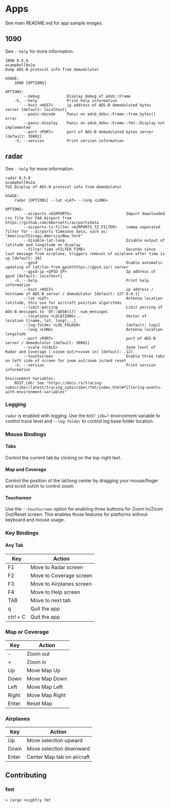# Apps

See main README.md for app sample images.

## 1090
See `--help` for more information.
```
1090 0.5.0
wcampbell0x2a
Dump ADS-B protocol info from demodulator

USAGE:
    1090 [OPTIONS]

OPTIONS:
        --debug            Display debug of adsb::Frame
    -h, --help             Print help information
        --host <HOST>      ip address of ADS-B demodulated bytes server [default: localhost]
        --panic-decode     Panic on adsb_deku::Frame::from_bytes() error
        --panic-display    Panic on adsb_deku::Frame::fmt::Display not implemented
        --port <PORT>      port of ADS-B demodulated bytes server [default: 30002]
    -V, --version          Print version information
```

## radar
See `--help` for more information.
```
radar 0.5.0
wcampbell0x2a
TUI Display of ADS-B protocol info from demodulator

USAGE:
    radar [OPTIONS] --lat <LAT> --long <LONG>

OPTIONS:
        --airports <AIRPORTS>                        Import downloaded csv file for FAA Airport from https://github.com/mborsetti/airportsdata
        --airports-tz-filter <AIRPORTS_TZ_FILTER>    comma seperated filter for --airports timezone data, such as: "America/Chicago,America/New_York"
        --disable-lat-long                           Disable output of latitude and longitude on display
        --filter-time <FILTER_TIME>                  Seconds since last message from airplane, triggers removal of airplane after time is up [default: 30]
        --gpsd                                       Enable automatic updating of lat/lon from gpsd(https://gpsd.io/) server
        --gpsd-ip <GPSD_IP>                          Ip address of gpsd [default: localhost]
    -h, --help                                       Print help information
        --host <HOST>                                ip address / hostname of ADS-B server / demodulator [default: 127.0.0.1]
        --lat <LAT>                                  Antenna location latitude, this use for aircraft position algorithms
        --limit-parsing                              Limit parsing of ADS-B messages to `DF::ADSB(17)` num_messages
        --locations <LOCATIONS>...                   Vector of location [(name, lat, long),..]
        --log-folder <LOG_FOLDER>                    [default: logs]
        --long <LONG>                                Antenna location longitude
        --port <PORT>                                port of ADS-B server / demodulator [default: 30002]
        --scale <SCALE>                              Zoom level of Radar and Coverage (-=zoom out/+=zoom in) [default: .12]
        --touchscreen                                Enable three tabs on left side of screen for zoom out/zoom in/and reset
    -V, --version                                    Print version information

Environment Variables:
    RUST_LOG: See "https://docs.rs/tracing-subscriber/latest/tracing_subscriber/fmt/index.html#filtering-events-with-environment-variables"`
```

### Logging
`radar` is enabled with logging. Use the `RUST_LOG=?` environment variable to control trace level and `--log-folder` to control log base folder location.

### Mouse Bindings
#### Tabs
Control the current tab by clicking on the top-right text.

#### Map and Coverage
Control the position of the lat/long center by dragging your mouse/finger and scroll out/in to control zoom.

#### Touchsreen
Use the `--touchscreen` option for enabling three buttoms for Zoom In/Zoom Out/Reset screen.
This enables those features for platforms without keyboard and mouse usage.

### Key Bindings

#### Any Tab
|  Key     |  Action                    |
| -------- | -------------------------- |
| F1       | Move to Radar screen       |
| F2       | Move to Coverage screen    |
| F3       | Move to Airplanes screen   |
| F4       | Move to Help screen   |
| TAB      | Move to next tab           |
| q        | Quit the app               |
| ctrl + C | Quit the app               |


### Map or Coverage
|  Key  |  Action                    |
| ----- | -------------------------- |
| -     | Zoom out                   |
| +     | Zoom in                    |
| Up    | Move Map Up                |
| Down  | Move Map Down              |
| Left  | Move Map Left              |
| Right | Move Map Right             |
| Enter | Reset Map                  |

### Airplanes
|  Key  |  Action                    |
| ----- | -------------------------- |
| Up    | Move selection upward      |
| Down  | Move selection downward    |
| Enter | Center Map tab on aircraft |

## Contributing

### fmt
```text
> cargo +nightly fmt
```
